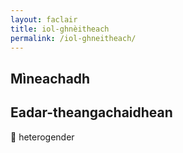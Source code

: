 ```yaml
---
layout: faclair
title: iol-ghnèitheach
permalink: /iol-ghneitheach/
---
```


## Mìneachadh

## Eadar-theangachaidhean

&#x1f3f4;&#xe0067;&#xe0062;&#xe0065;&#xe006e;&#xe0067;&#xe007f; heterogender
